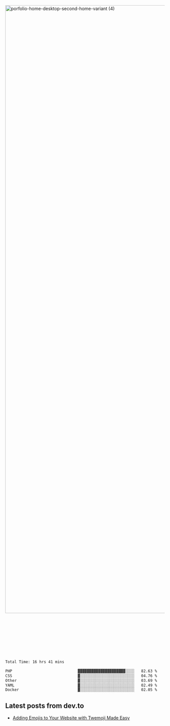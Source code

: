 <img width="1920" alt="porfolio-home-desktop-second-home-variant (4)" src="https://user-images.githubusercontent.com/44812120/231556360-1ee1d327-1a45-4bda-a93d-dd32a34149e4.png">
 
 
 
 
 
 <br><br><br><br><br><br><br>
<!--START_SECTION:waka-->

```txt
Total Time: 16 hrs 41 mins

PHP                             ▓▓▓▓▓▓▓▓▓▓▓▓▓▓▓▓▓▓▓▓▓░░░░   82.63 %
CSS                             ▓░░░░░░░░░░░░░░░░░░░░░░░░   04.76 %
Other                           ▓░░░░░░░░░░░░░░░░░░░░░░░░   03.69 %
YAML                            ▓░░░░░░░░░░░░░░░░░░░░░░░░   02.49 %
Docker                          ▓░░░░░░░░░░░░░░░░░░░░░░░░   02.05 %
```

<!--END_SECTION:waka-->

## Latest posts from dev.to
<!-- MEDIUM-STORY-LIST:START -->
- [Adding Emojis to Your Website with Twemoji Made Easy](https://dev.to/danielsebesta/adding-emojis-to-your-website-with-twemoji-made-easy-mc8)
<!-- MEDIUM-STORY-LIST:END -->

